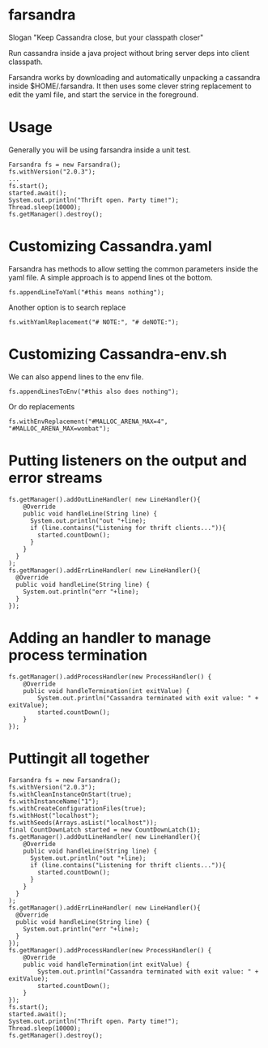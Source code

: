 farsandra
=========

Slogan "Keep Cassandra close, but your classpath closer"

Run cassandra inside a java project without bring server deps into client classpath.

Farsandra works by downloading and automatically unpacking a cassandra inside $HOME/.farsandra. It then uses some clever string replacement to edit the yaml file, and start the service in the foreground.

Usage
========

Generally you will be using farsandra inside a unit test.

    Farsandra fs = new Farsandra();
    fs.withVersion("2.0.3");
    ...
    fs.start();
    started.await();
    System.out.println("Thrift open. Party time!");
    Thread.sleep(10000);
    fs.getManager().destroy();

Customizing Cassandra.yaml
===========

Farsandra has methods to allow setting the common parameters inside the yaml file. A simple approach is to append lines ot the bottom. 

    fs.appendLineToYaml("#this means nothing");

Another option is to search replace

    fs.withYamlReplacement("# NOTE:", "# deNOTE:");

Customizing Cassandra-env.sh
============

We can also append lines to the env file.

    fs.appendLinesToEnv("#this also does nothing");

Or do replacements

    fs.withEnvReplacement("#MALLOC_ARENA_MAX=4", "#MALLOC_ARENA_MAX=wombat");

Putting listeners on the output and error streams
========

    fs.getManager().addOutLineHandler( new LineHandler(){
        @Override
        public void handleLine(String line) {
          System.out.println("out "+line);
          if (line.contains("Listening for thrift clients...")){
            started.countDown();
          }
        }
      }
    );
    fs.getManager().addErrLineHandler( new LineHandler(){
      @Override
      public void handleLine(String line) {
        System.out.println("err "+line);
      }
    });

Adding an handler to manage process termination
==========

    fs.getManager().addProcessHandler(new ProcessHandler() {
        @Override
        public void handleTermination(int exitValue) {
            System.out.println("Cassandra terminated with exit value: " + exitValue);
            started.countDown();
        }
    });

Puttingit all together
==========

    Farsandra fs = new Farsandra();
    fs.withVersion("2.0.3");
    fs.withCleanInstanceOnStart(true);
    fs.withInstanceName("1");
    fs.withCreateConfigurationFiles(true);
    fs.withHost("localhost");
    fs.withSeeds(Arrays.asList("localhost"));
    final CountDownLatch started = new CountDownLatch(1);
    fs.getManager().addOutLineHandler( new LineHandler(){
        @Override
        public void handleLine(String line) {
          System.out.println("out "+line);
          if (line.contains("Listening for thrift clients...")){
            started.countDown();
          }
        }
      }
    );
    fs.getManager().addErrLineHandler( new LineHandler(){
      @Override
      public void handleLine(String line) {
        System.out.println("err "+line);
      }
    });
    fs.getManager().addProcessHandler(new ProcessHandler() {
        @Override
        public void handleTermination(int exitValue) {
            System.out.println("Cassandra terminated with exit value: " + exitValue);
            started.countDown();
        }
    });
    fs.start();
    started.await();
    System.out.println("Thrift open. Party time!");
    Thread.sleep(10000);
    fs.getManager().destroy();

